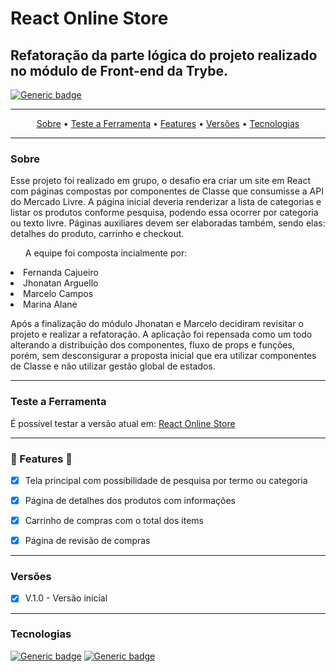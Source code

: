 # React Online Store

## Refatoração da parte lógica do projeto realizado no módulo de Front-end da Trybe.

[![Generic badge](https://img.shields.io/badge/STATUS-FINISHED-<COLOR>.svg)](https://shields.io/)


***


<p align="center">
 <a href="#Sobre">Sobre</a> •
 <a href="#Teste a Ferramenta">Teste a Ferramenta</a> •
 <a href="#🚧 Features 🚧">Features</a> •
 <a href="#Versões">Versões</a> •
 <a href="#Tecnologias">Tecnologias</a>
</p>


***


### Sobre

<p>Esse projeto foi realizado em grupo, o desafio era criar um site em React com páginas compostas por componentes de Classe que consumisse a API do Mercado Livre. A página inicial deveria renderizar a lista de categorias e listar os produtos conforme pesquisa, podendo essa ocorrer por categoria ou texto livre. Páginas auxiliares devem ser elaboradas também, sendo elas: detalhes do produto, carrinho e checkout.</p>

<ul>A equipe foi composta incialmente por:</ul>
  <li>Fernanda Cajueiro</li>
  <li>Jhonatan Arguello</li>
  <li>Marcelo Campos</li>
  <li>Marina Alane</li>

<p>Após a finalização do módulo Jhonatan e Marcelo decidiram revisitar o projeto e realizar a refatoração. A aplicação foi repensada como um todo alterando a distribuição dos componentes, fluxo de props e funções, porém, sem desconsigurar a proposta inicial que era utilizar componentes de Classe e não utilizar gestão global de estados.</p>


***


### Teste a Ferramenta

<p>É possível testar a versão atual em: <a href="https://jiarguello.github.io/react-online-store/" target="_blank">React Online Store</a></p> 


***


### 🚧 Features 🚧

- [X] Tela principal com possibilidade de pesquisa por termo ou categoria
- [X] Página de detalhes dos produtos com informações
- [X] Carrinho de compras com o total dos items
- [X] Página de revisão de compras


***


### Versões

- [X] V.1.0 - Versão inicial 


***


### Tecnologias

[![Generic badge](https://img.shields.io/badge/MADE%20WITH-REACT%20JS-blue?style=for-the-badge&logo=appveyor)](https://shields.io/)
[![Generic badge](https://img.shields.io/badge/MADE%20WITH-Styled%20Components-red?style=for-the-badge&logo=appveyor)](https://shields.io/)
